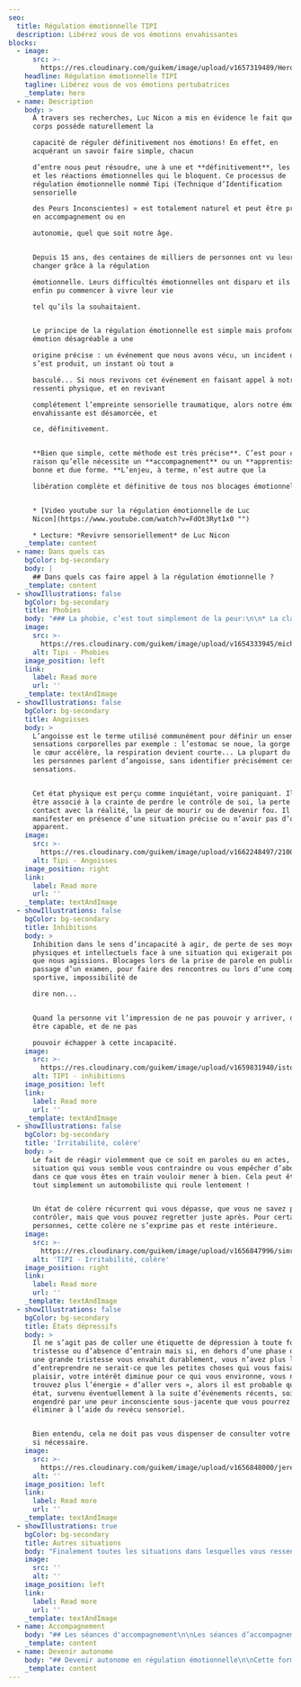 ```yaml
---
seo:
  title: Régulation émotionnelle TIPI
  description: Libérez vous de vos émotions envahissantes
blocks:
  - image:
      src: >-
        https://res.cloudinary.com/guikem/image/upload/v1657319489/Hero2_qi3q8b.jpg
    headline: Régulation émotionnelle TIPI
    tagline: Libérez vous de vos émotions pertubatrices
    _template: hero
  - name: Description
    body: >
      À travers ses recherches, Luc Nicon a mis en évidence le fait que notre
      corps posséde naturellement la

      capacité de réguler définitivement nos émotions! En effet, en
      acquérant un savoir faire simple, chacun

      d’entre nous peut résoudre, une à une et **définitivement**, les peurs
      et les réactions émotionnelles qui le bloquent. Ce processus de
      régulation émotionnelle nommé Tipi (Technique d’Identification
      sensorielle

      des Peurs Inconscientes) » est totalement naturel et peut être pratiqué
      en accompagnement ou en

      autonomie, quel que soit notre âge.


      Depuis 15 ans, des centaines de milliers de personnes ont vu leur vie
      changer grâce à la régulation

      émotionnelle. Leurs difficultés émotionnelles ont disparu et ils ont
      enfin pu commencer à vivre leur vie

      tel qu’ils la souhaitaient.


      Le principe de la régulation émotionnelle est simple mais profond: toute
      émotion désagréable a une

      origine précise : un événement que nous avons vécu, un incident qui
      s’est produit, un instant où tout a

      basculé... Si nous revivons cet événement en faisant appel à notre
      ressenti physique, et en revivant

      complétement l’empreinte sensorielle traumatique, alors notre émotion
      envahissante est désamorcée, et

      ce, définitivement.


      **Bien que simple, cette méthode est très précise**. C’est pour cette
      raison qu’elle nécessite un **accompagnement** ou un **apprentissage** en
      bonne et due forme. **L’enjeu, à terme, n’est autre que la

      libération complète et définitive de tous nos blocages émotionnels**.


      * [Video youtube sur la régulation émotionnelle de Luc
      Nicon](https://www.youtube.com/watch?v=FdOt3Ryt1x0 "")

      * Lecture: *Revivre sensoriellement* de Luc Nicon
    _template: content
  - name: Dans quels cas
    bgColor: bg-secondary
    body: |
      ## Dans quels cas faire appel à la régulation émotionnelle ?
    _template: content
  - showIllustrations: false
    bgColor: bg-secondary
    title: Phobies
    body: "### La phobie, c’est tout simplement de la peur:\n\n* La claustrophobie : peur d’être enfermé dans un espace clos et étroit.\t\t\t\t\t&#x9;\n* L’agoraphobie : peur d’être seul ou dans un endroit d’où l’on ne pourrait s’échapper\n  aisément ni être secouru si l’on venait à être défaillant (la foule, les grands espaces sont\n  les exemples les plus courants).\t\t\t\t&#x9;\n* La phobie des transports : peur de prendre l’avion, le train, le bateau ou la voiture, peur\n  de conduire, peur de la vitesse, de prendre le métro...\n* Les phobies du vide, du noir, de l’eau, peur de tomber dans le vide ou d’être aspiré versle bas en nageant, la peur du feu...\n* Les phobies animalières : peur des insectes et araignées, des reptiles, des rongeurs...\n* Les phobies comportementales : peur du contact corporel, d’être souillé ou contaminé, de vomir, de saigner, de s’évanouir, de manger certains aliments...\n* Les phobies sociales, scolaires : peur d’être jugé ou observé par les autres > voir les inhibitions.\n\n&#x9;\t\t&#x9;\n&#x9;\t&#x9;\n&#x9;&#x9;\n&#x9;\n"
    image:
      src: >-
        https://res.cloudinary.com/guikem/image/upload/v1654333945/michael-shannon-mE6zS5LwScM-unsplash_swo4se.jpg
      alt: Tipi - Phobies
    image_position: left
    link:
      label: Read more
      url: ''
    _template: textAndImage
  - showIllustrations: false
    bgColor: bg-secondary
    title: Angoisses
    body: >
      L’angoisse est le terme utilisé communément pour définir un ensemble de
      sensations corporelles par exemple : l’estomac se noue, la gorge se serre,
      le cœur accélère, la respiration devient courte... La plupart du temps,
      les personnes parlent d’angoisse, sans identifier précisément ces
      sensations.


      Cet état physique est perçu comme inquiétant, voire paniquant. Il peut
      être associé à la crainte de perdre le contrôle de soi, la perte de
      contact avec la réalité, la peur de mourir ou de devenir fou. Il peut se
      manifester en présence d’une situation précise ou n’avoir pas d’objet
      apparent.
    image:
      src: >-
        https://res.cloudinary.com/guikem/image/upload/v1662248497/2100x1200_Anxiety_p4p8sy.webp
      alt: Tipi - Angoisses
    image_position: right
    link:
      label: Read more
      url: ''
    _template: textAndImage
  - showIllustrations: false
    bgColor: bg-secondary
    title: Inhibitions
    body: >
      Inhibition dans le sens d’incapacité à agir, de perte de ses moyens
      physiques et intellectuels face à une situation qui exigerait pourtant
      que nous agissions. Blocages lors de la prise de parole en public, lors du
      passage d’un examen, pour faire des rencontres ou lors d’une compétition
      sportive, impossibilité de

      dire non...


      Quand la personne vit l’impression de ne pas pouvoir y arriver, de ne pas
      être capable, et de ne pas

      pouvoir échapper à cette incapacité.
    image:
      src: >-
        https://res.cloudinary.com/guikem/image/upload/v1659831940/istockphoto-1183325152-612x612_hhmo0l.jpg
      alt: TIPI - inhibitions
    image_position: left
    link:
      label: Read more
      url: ''
    _template: textAndImage
  - showIllustrations: false
    bgColor: bg-secondary
    title: 'Irritabilité, colère'
    body: >
      Le fait de réagir violemment que ce soit en paroles ou en actes, à une
      situation qui vous semble vous contraindre ou vous empêcher d’aboutir
      dans ce que vous êtes en train vouloir mener à bien. Cela peut être
      tout simplement un automobiliste qui roule lentement !


      Un état de colère récurrent qui vous dépasse, que vous ne savez pas
      contrôler, mais que vous pouvez regretter juste après. Pour certaines
      personnes, cette colère ne s’exprime pas et reste intérieure.
    image:
      src: >-
        https://res.cloudinary.com/guikem/image/upload/v1656847996/simran-sood-qL0t5zNGFVQ-unsplash_bfou39.jpg
      alt: 'TIPI - Irritabilité, colère'
    image_position: right
    link:
      label: Read more
      url: ''
    _template: textAndImage
  - showIllustrations: false
    bgColor: bg-secondary
    title: États dépressifs
    body: >
      Il ne s’agit pas de coller une étiquette de dépression à toute forme de
      tristesse ou d’absence d’entrain mais si, en dehors d’une phase de deuil,
      une grande tristesse vous envahit durablement, vous n’avez plus le goût
      d’entreprendre ne serait-ce que les petites choses qui vous faisaient
      plaisir, votre intérêt diminue pour ce qui vous environne, vous ne
      trouvez plus l’énergie « d’aller vers », alors il est probable que cet
      état, survenu éventuellement à la suite d’événements récents, soit
      engendré par une peur inconsciente sous-jacente que vous pourrez
      éliminer à l’aide du revécu sensoriel.


      Bien entendu, cela ne doit pas vous dispenser de consulter votre médecin
      si nécessaire.
    image:
      src: >-
        https://res.cloudinary.com/guikem/image/upload/v1656848000/jeremy-vessey-W7VYL56u2sc-unsplash_oxvei5.jpg
      alt: ''
    image_position: left
    link:
      label: Read more
      url: ''
    _template: textAndImage
  - showIllustrations: true
    bgColor: bg-secondary
    title: Autres situations
    body: "Finalement toutes les situations dans lesquelles vous ressentez un état de malaise récurrent et que vous ne souhaitez pas continuer à vivre, que ce soit dans votre vie professionnelle, familiale, relationnelle, amoureuse (jalousie, hypersensibilité...)... peuvent être abordées avec la régulation émotionnelle.\n\nA chaque fois que vous cherchez à fuir, à éviter une situation, que vous êtes inhibé, bloqué, que vous devenez agressif, que vous vous défendez par la colère ou encore qu’une impulsion vous amène à prendre le contrôle, à prendre le pouvoir, vous pouvez en déduire que vous êtes manipulé par une peur.\nObservez-vous.\n\n&#x9;\t\t&#x9;\n&#x9;\t&#x9;\n&#x9;&#x9;\n&#x9;\n\n&#x9;\t\t&#x9;\n&#x9;\t&#x9;\n&#x9;&#x9;\n&#x9;\n"
    image:
      src: ''
      alt: ''
    image_position: left
    link:
      label: Read more
      url: ''
    _template: textAndImage
  - name: Accompagnement
    body: "## Les séances d'accompagnement\n\nLes séances d’accompagnement de régulation émotionnelle permettent d’être accompagné dans le traitement d’une ou plusieurs émotions récurrentes. Lors d’une séance, vous serez accompagné pour **revivre sensoriellement une situation qui génère une réaction émotionnelle.** En étant guidé dans le\nrevécu sensoriel de cette émotion, vous pourrez vous en **libérer définitivement**. Elle ne reviendra plus, que ce soit dans une semaine, un mois ou dix ans!\n\nCes séances s’adressent aux adultes, adolescents et enfants de plus de dix ans. Ce travail, bien que\nrapide, très efficace, et sans risque, nécessite de votre part une implication et un désir véritable de vous\nlibérer de votre difficulté.\n\nPour traiter une difficulté émotionnelle, la séance peut durer jusqu’à cinquante minutes et le nombre de séances dépendra de nombreux facteurs et peut varier entre une et quatre séances.\n\nLes séances se déroulent en visioconférence (Zoom) principalement.\n\n### **Tarif par séance : 50€**\n\nVous pouvez me contacter par email ou téléphone pour que nous évaluions ensemble si la régulation émotionnelle est la solution la plus appropriée à votre difficulté.\n\n&#x9;\t\t&#x9;\n&#x9;\t&#x9;\n&#x9;&#x9;\n&#x9;\n"
    _template: content
  - name: Devenir autonome
    body: "## Devenir autonome en régulation émotionnelle\n\nCette formation a pour but d’apprendre et d’acquérir la technique de régulation émotionnelle Tipi. **Elle vous permettra de réguler, par vous-même et de façon définitive, toutes vos émotions\nenvahissantes.**\n\nLa formation que je propose ici est **individuelle et personnalisée**, elle comprend **trois sessions** d’environ **1h30 chacune dans lesquelles nous allons ensemble parcourir un processus d’apprentissage complet.**\n\nCe dernier comprend :\n\n* **L’apprentissage de la méthode**\n* **Apprendre à repère nos peurs inconscientes**\n* **Découvrir les points subtils de la méthode qui nous permettront de réguler toutes les émotions**\n\nVous obtiendrez plusieurs **documents** pour soutenir votre formation et mettre toutes les chances de\nvotre côté pour qu’elle amène une libération complète de vos états émotionnels !\n\nCette formation se déroule principalement en visioconférence (Zoom).\n\n**Contenu des séances** **:**\n\n* **1ere séance** : comprendre et apprendre le processus de régulation émotionnelle\n* **2ème séance** : retour d'expérience, approfondissement des connaissances\n* **3ème séance** : apprendre à repérer ses peurs inconscientes et agrandir son champ d'intervention.\n\n### **Tarif pour la formation complète: 200 €**&#xA;\t\t\t\t\t&#x9;\n\n&#x9;\t\t&#x9;\n&#x9;\t&#x9;\n&#x9;&#x9;\n&#x9;\n"
    _template: content
---
```


